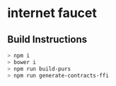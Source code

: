 # internet faucet

## Build Instructions
```bash
> npm i
> bower i
> npm run build-purs
> npm run generate-contracts-ffi
```
